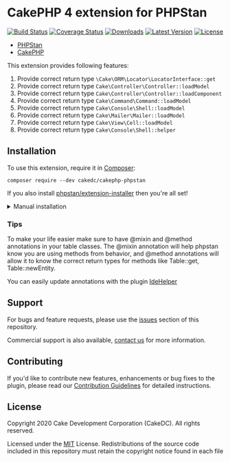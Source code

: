 # CakePHP 4 extension for PHPStan


[![Build Status](https://secure.travis-ci.org/CakeDC/cakephp-phpstan.png?branch=master)](http://travis-ci.org/CakeDC/cakephp-phpstan)
[![Coverage Status](https://img.shields.io/codecov/c/gh/CakeDC/cakephp-phpstan.svg?style=flat-square)](https://codecov.io/gh/CakeDC/cakephp-phpstan)
[![Downloads](https://poser.pugx.org/CakeDC/cakephp-phpstan/d/total.png)](https://packagist.org/packages/CakeDC/cakephp-phpstan)
[![Latest Version](https://poser.pugx.org/CakeDC/cakephp-phpstan/v/stable.png)](https://packagist.org/packages/CakeDC/cakephp-phpstan)
[![License](https://poser.pugx.org/CakeDC/cakephp-phpstan/license.svg)](https://packagist.org/packages/CakeDC/cakephp-phpstan)

* [PHPStan](https://phpstan.org/)
* [CakePHP](https://cakephp.org/)

This extension provides following features:

1. Provide correct return type `\Cake\ORM\Locator\LocatorInterface::get`
1. Provide correct return type `Cake\Controller\Controller::loadModel`
1. Provide correct return type `Cake\Controller\Controller::loadComponent`
1. Provide correct return type `Cake\Command\Command::loadModel`
1. Provide correct return type `Cake\Console\Shell::loadModel`
1. Provide correct return type `Cake\Mailer\Mailer::loadModel`
1. Provide correct return type `Cake\View\Cell::loadModel`
1. Provide correct return type `Cake\Console\Shell::helper`

## Installation

To use this extension, require it in [Composer](https://getcomposer.org/):

```
composer require --dev cakedc/cakephp-phpstan
```


If you also install [phpstan/extension-installer](https://github.com/phpstan/extension-installer) then you're all set!

<details>
    <summary>Manual installation</summary>

If you don't want to use `phpstan/extension-installer`, include extension.neon in your project's PHPStan config:
```
includes:
    - vendor/cakedc/cakephp-phpstan/extension.neon
```

</details>

### Tips
To make your life easier make sure to have @mixin and @method annotations in your table classes.
The @mixin annotation will help phpstan know you are using methods from behavior, and @method annotations
will allow it to know the correct return types for methods like Table::get, Table::newEntity.

You can easily update annotations with the plugin [IdeHelper](https://github.com/dereuromark/cakephp-ide-helper)

Support
-------

For bugs and feature requests, please use the [issues](https://github.com/CakeDC/cakephp-phpstan/issues) section of this repository.

Commercial support is also available, [contact us](https://www.cakedc.com/contact) for more information.

Contributing
------------

If you'd like to contribute new features, enhancements or bug fixes to the plugin, please read our [Contribution Guidelines](https://www.cakedc.com/contribution-guidelines) for detailed instructions.

License
-------

Copyright 2020 Cake Development Corporation (CakeDC). All rights reserved.

Licensed under the [MIT](http://www.opensource.org/licenses/mit-license.php) License. Redistributions of the source code included in this repository must retain the copyright notice found in each file
